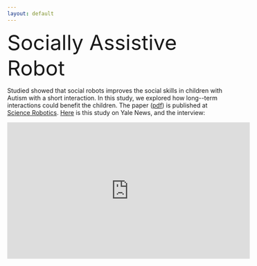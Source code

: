 ```yaml
---
layout: default
---
```


<p><font size="10">Socially Assistive Robot</font></p>

Studied showed that social robots improves the social skills in children with Autism with a short interaction. In this study, we explored how long--term interactions could benefit the children. The paper ([pdf](/assets/pdf/sar.pdf)) is published at [Science Robotics](https://robotics.sciencemag.org/content/3/21/eaat7544/tab-article-info). [Here](https://news.yale.edu/2018/08/22/robots-help-children-autism-improve-social-skills) is this study on Yale News, and the interview:

<iframe width="560" height="315" src="https://www.youtube.com/embed/u988atpulRk" frameborder="0" allow="accelerometer; autoplay; encrypted-media; gyroscope; picture-in-picture" allowfullscreen></iframe>



